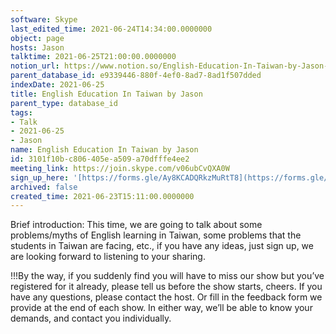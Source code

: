 ```yaml
---
software: Skype
last_edited_time: 2021-06-24T14:34:00.0000000
object: page
hosts: Jason
talktime: 2021-06-25T21:00:00.0000000
notion_url: https://www.notion.so/English-Education-In-Taiwan-by-Jason-3101f10bc806405ea509a70dfffe4ee2
parent_database_id: e9339446-880f-4ef0-8ad7-8ad1f507dded
indexDate: 2021-06-25
title: English Education In Taiwan by Jason
parent_type: database_id
tags:
- Talk
- 2021-06-25
- Jason
name: English Education In Taiwan by Jason
id: 3101f10b-c806-405e-a509-a70dfffe4ee2
meeting_link: https://join.skype.com/v06ubCvQXA0W
sign_up_here: '[https://forms.gle/Ay8KCADQRkzMuRtT8](https://forms.gle/Ay8KCADQRkzMuRtT8)'
archived: false
created_time: 2021-06-23T15:11:00.0000000
---
```




Brief introduction: This time, we are going to talk about some problems/myths of English learning in Taiwan, some problems that the students in Taiwan are facing, etc., if you have any ideas, just sign up, we are looking forward to listening to your sharing.

!!!By the way, if you suddenly find you will have to miss our show but you’ve registered for it already, please tell us before the show starts, cheers.
If you have any questions, please contact the host. Or fill in the feedback form we provide at the end of each show. In either way, we’ll be able to know your demands, and contact you individually.

